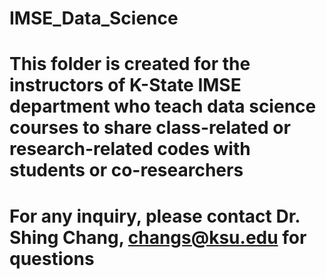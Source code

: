 # IMSE_Data_Science
# This folder is created for the instructors of K-State IMSE department who teach data science courses to share class-related or research-related codes with students or co-researchers
# For any inquiry, please contact Dr. Shing Chang, changs@ksu.edu for questions
